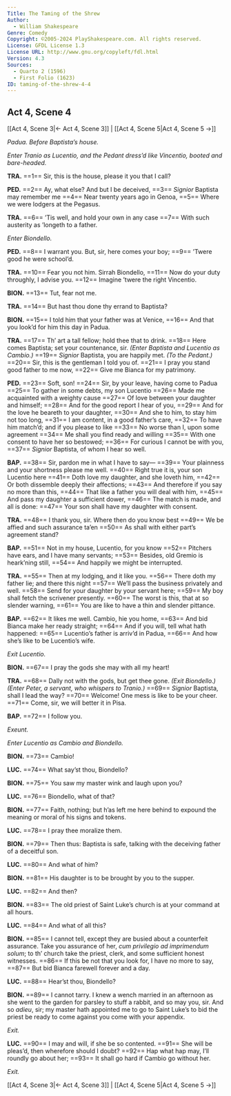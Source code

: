 ```yaml
---
Title: The Taming of the Shrew
Author: 
  - William Shakespeare
Genre: Comedy
Copyright: ©2005-2024 PlayShakespeare.com. All rights reserved.
License: GFDL License 1.3
License URL: http://www.gnu.org/copyleft/fdl.html
Version: 4.3
Sources:
  - Quarto 2 (1596)
  - First Folio (1623)
ID: taming-of-the-shrew-4-4
---
```


## Act 4, Scene 4
[[Act 4, Scene 3|← Act 4, Scene 3]] | [[Act 4, Scene 5|Act 4, Scene 5 →]]

*Padua. Before Baptista’s house.*

*Enter Tranio as Lucentio, and the Pedant dress’d like Vincentio, booted and bare-headed.*

**TRA.**
==1== Sir, this is the house, please it you that I call?

**PED.**
==2== Ay, what else? And but I be deceived,
==3== *Signior* Baptista may remember me
==4== Near twenty years ago in Genoa,
==5== Where we were lodgers at the Pegasus.

**TRA.**
==6== ’Tis well, and hold your own in any case
==7== With such austerity as ’longeth to a father.

*Enter Biondello.*

**PED.**
==8== I warrant you. But, sir, here comes your boy;
==9== ’Twere good he were school’d.

**TRA.**
==10== Fear you not him. Sirrah Biondello,
==11== Now do your duty throughly, I advise you.
==12== Imagine ’twere the right Vincentio.

**BION.**
==13== Tut, fear not me.

**TRA.**
==14== But hast thou done thy errand to Baptista?

**BION.**
==15== I told him that your father was at Venice,
==16== And that you look’d for him this day in Padua.

**TRA.**
==17== Th’ art a tall fellow; hold thee that to drink.
==18== Here comes Baptista; set your countenance, sir.
*(Enter Baptista and Lucentio as Cambio.)*
==19== *Signior* Baptista, you are happily met.
*(To the Pedant.)*
==20== Sir, this is the gentleman I told you of.
==21== I pray you stand good father to me now,
==22== Give me Bianca for my patrimony.

**PED.**
==23== Soft, son!
==24== Sir, by your leave, having come to Padua
==25== To gather in some debts, my son Lucentio
==26== Made me acquainted with a weighty cause
==27== Of love between your daughter and himself;
==28== And for the good report I hear of you,
==29== And for the love he beareth to your daughter,
==30== And she to him, to stay him not too long,
==31== I am content, in a good father’s care,
==32== To have him match’d; and if you please to like
==33== No worse than I, upon some agreement
==34== Me shall you find ready and willing
==35== With one consent to have her so bestowed;
==36== For curious I cannot be with you,
==37== *Signior* Baptista, of whom I hear so well.

**BAP.**
==38== Sir, pardon me in what I have to say⁠—
==39== Your plainness and your shortness please me well.
==40== Right true it is, your son Lucentio here
==41== Doth love my daughter, and she loveth him,
==42== Or both dissemble deeply their affections;
==43== And therefore if you say no more than this,
==44== That like a father you will deal with him,
==45== And pass my daughter a sufficient dower,
==46== The match is made, and all is done:
==47== Your son shall have my daughter with consent.

**TRA.**
==48== I thank you, sir. Where then do you know best
==49== We be affied and such assurance ta’en
==50== As shall with either part’s agreement stand?

**BAP.**
==51== Not in my house, Lucentio, for you know
==52== Pitchers have ears, and I have many servants;
==53== Besides, old Gremio is heark’ning still,
==54== And happily we might be interrupted.

**TRA.**
==55== Then at my lodging, and it like you.
==56== There doth my father lie; and there this night
==57== We’ll pass the business privately and well.
==58== Send for your daughter by your servant here;
==59== My boy shall fetch the scrivener presently.
==60== The worst is this, that at so slender warning,
==61== You are like to have a thin and slender pittance.

**BAP.**
==62== It likes me well. Cambio, hie you home,
==63== And bid Bianca make her ready straight;
==64== And if you will, tell what hath happened:
==65== Lucentio’s father is arriv’d in Padua,
==66== And how she’s like to be Lucentio’s wife.

*Exit Lucentio.*

**BION.**
==67== I pray the gods she may with all my heart!

**TRA.**
==68== Dally not with the gods, but get thee gone.
*(Exit Biondello.)*
*(Enter Peter, a servant, who whispers to Tranio.)*
==69== *Signior* Baptista, shall I lead the way?
==70== Welcome! One mess is like to be your cheer.
==71== Come, sir, we will better it in Pisa.

**BAP.**
==72== I follow you.

*Exeunt.*

*Enter Lucentio as Cambio and Biondello.*

**BION.**
==73== Cambio!

**LUC.**
==74== What say’st thou, Biondello?

**BION.**
==75== You saw my master wink and laugh upon you?

**LUC.**
==76== Biondello, what of that?

**BION.**
==77== Faith, nothing; but h’as left me here behind to expound the meaning or moral of his signs and tokens.

**LUC.**
==78== I pray thee moralize them.

**BION.**
==79== Then thus: Baptista is safe, talking with the deceiving father of a deceitful son.

**LUC.**
==80== And what of him?

**BION.**
==81== His daughter is to be brought by you to the supper.

**LUC.**
==82== And then?

**BION.**
==83== The old priest of Saint Luke’s church is at your command at all hours.

**LUC.**
==84== And what of all this?

**BION.**
==85== I cannot tell, except they are busied about a counterfeit assurance. Take you assurance of her, *cum privilegio ad imprimendum solum*; to th’ church take the priest, clerk, and some sufficient honest witnesses.
==86== If this be not that you look for, I have no more to say,
==87== But bid Bianca farewell forever and a day.

**LUC.**
==88== Hear’st thou, Biondello?

**BION.**
==89== I cannot tarry. I knew a wench married in an afternoon as she went to the garden for parsley to stuff a rabbit, and so may you, sir. And so *adieu*, sir; my master hath appointed me to go to Saint Luke’s to bid the priest be ready to come against you come with your appendix.

*Exit.*

**LUC.**
==90== I may and will, if she be so contented.
==91== She will be pleas’d, then wherefore should I doubt?
==92== Hap what hap may, I’ll roundly go about her;
==93== It shall go hard if Cambio go without her.

*Exit.*

[[Act 4, Scene 3|← Act 4, Scene 3]] | [[Act 4, Scene 5|Act 4, Scene 5 →]]